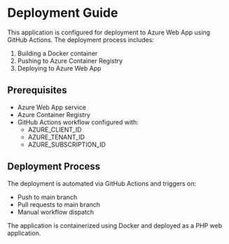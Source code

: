 # Deployment Guide

This application is configured for deployment to Azure Web App using GitHub Actions. The deployment process includes:

1. Building a Docker container
2. Pushing to Azure Container Registry
3. Deploying to Azure Web App

## Prerequisites

- Azure Web App service
- Azure Container Registry
- GitHub Actions workflow configured with:
  - AZURE_CLIENT_ID
  - AZURE_TENANT_ID
  - AZURE_SUBSCRIPTION_ID

## Deployment Process

The deployment is automated via GitHub Actions and triggers on:
- Push to main branch
- Pull requests to main branch
- Manual workflow dispatch

The application is containerized using Docker and deployed as a PHP web application.
